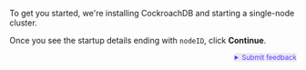 To get you started, we're installing CockroachDB and starting a single-node cluster.

Once you see the startup details ending with `nodeID`, click **Continue**.


<details style = "text-align:right; float:right; font-size:12px; color: #6933ff; background-color: #e7ecf3; "><summary>Submit feedback</summary><iframe src="https://docs.google.com/forms/d/e/1FAIpQLSfHCkbMbPeP0lDRVXwEDpgTjkH2OZ9k5r3wEc8hE6c-dJDNBA/viewform?usp=pp_url&entry.112297662=Introducing+MovR&embedded=true" width="500" height="500" frameborder="0" marginheight="0" marginwidth="0">Loading…</iframe></details>
